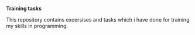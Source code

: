 **Training tasks**

This repository contains excersises and tasks which i have done for training my skills in programming.